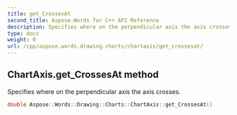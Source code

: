 ```yaml
---
title: get_CrossesAt
second_title: Aspose.Words for C++ API Reference
description: Specifies where on the perpendicular axis the axis crosses. 
type: docs
weight: 0
url: /cpp/aspose.words.drawing.charts/chartaxis/get_crossesat/
---
```

## ChartAxis.get_CrossesAt method


Specifies where on the perpendicular axis the axis crosses.

```cpp
double Aspose::Words::Drawing::Charts::ChartAxis::get_CrossesAt()
```

